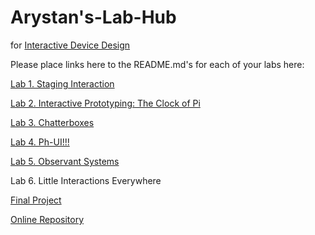 # Arystan's-Lab-Hub
for [Interactive Device Design](https://github.com/FAR-Lab/Developing-and-Designing-Interactive-Devices/)

Please place links here to the README.md's for each of your labs here:

[Lab 1. Staging Interaction](Lab%201/)

[Lab 2. Interactive Prototyping: The Clock of Pi](Lab%202/)

[Lab 3. Chatterboxes](Lab%203/)

[Lab 4. Ph-UI!!!](Lab%204/)

[Lab 5. Observant Systems](Lab%205/)

Lab 6. Little Interactions Everywhere

[Final Project](https://github.com/ariktatishev/Interactive-Lab-Hub/blob/Fall2023/Final%20project/README.md)

[Online Repository](https://github.com/FAR-Lab/Developing-and-Designing-Interactive-Devices/blob/2023Fall/FinalProject.md)

